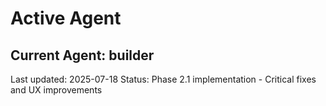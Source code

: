 # Active Agent

## Current Agent: builder

Last updated: 2025-07-18
Status: Phase 2.1 implementation - Critical fixes and UX improvements